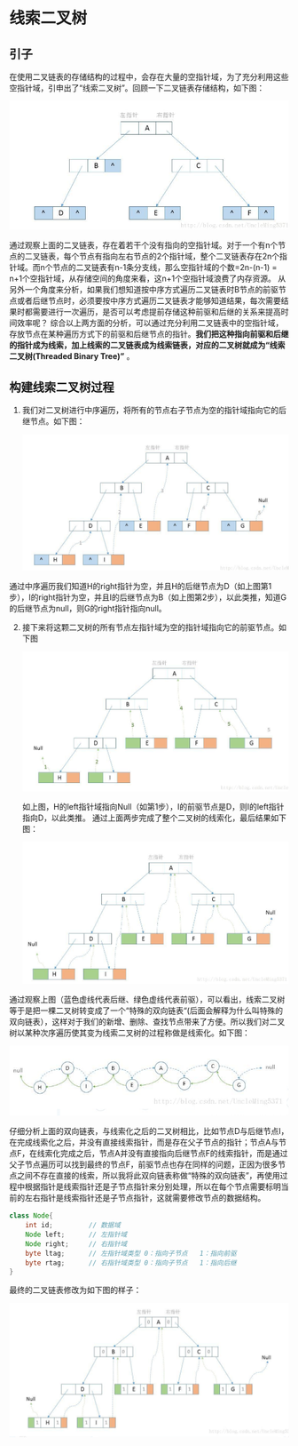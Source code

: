 # 线索二叉树

## 引子

在使用二叉链表的存储结构的过程中，会存在大量的空指针域，为了充分利用这些空指针域，引申出了“线索二叉树”。回顾一下二叉链表存储结构，如下图：

![](.././doc/15.png)

通过观察上面的二叉链表，存在着若干个没有指向的空指针域。对于一个有n个节点的二叉链表，每个节点有指向左右节点的2个指针域，整个二叉链表存在2n个指针域。而n个节点的二叉链表有n-1条分支线，那么空指针域的个数=2n-(n-1) = n+1个空指针域，从存储空间的角度来看，这n+1个空指针域浪费了内存资源。 
   从另外一个角度来分析，如果我们想知道按中序方式遍历二叉链表时B节点的前驱节点或者后继节点时，必须要按中序方式遍历二叉链表才能够知道结果，每次需要结果时都需要进行一次遍历，是否可以考虑提前存储这种前驱和后继的关系来提高时间效率呢？ 
   综合以上两方面的分析，可以通过充分利用二叉链表中的空指针域，存放节点在某种遍历方式下的前驱和后继节点的指针。**我们把这种指向前驱和后继的指针成为线索，加上线索的二叉链表成为线索链表，对应的二叉树就成为“线索二叉树(Threaded Binary Tree)”** 。

## 构建线索二叉树过程

1. 我们对二叉树进行中序遍历，将所有的节点右子节点为空的指针域指向它的后继节点。如下图： 

   ![](.././doc/16.png)

通过中序遍历我们知道H的right指针为空，并且H的后继节点为D（如上图第1步），I的right指针为空，并且I的后继节点为B（如上图第2步），以此类推，知道G的后继节点为null，则G的right指针指向null。

2. 接下来将这颗二叉树的所有节点左指针域为空的指针域指向它的前驱节点。如下图

   ![](.././doc/17.png)

   如上图，H的left指针域指向Null（如第1步），I的前驱节点是D，则I的left指针指向D，以此类推。 通过上面两步完成了整个二叉树的线索化，最后结果如下图：

   ![](.././doc/18.png)

通过观察上图（蓝色虚线代表后继、绿色虚线代表前驱），可以看出，线索二叉树等于是把一棵二叉树转变成了一个“特殊的双向链表“(后面会解释为什么叫特殊的双向链表），这样对于我们的新增、删除、查找节点带来了方便。所以我们对二叉树以某种次序遍历使其变为线索二叉树的过程称做是线索化。如下图： 

![](.././doc/19.png)

仔细分析上面的双向链表，与线索化之后的二叉树相比，比如节点D与后继节点I，在完成线索化之后，并没有直接线索指针，而是存在父子节点的指针；节点A与节点F，在线索化完成之后，节点A并没有直接指向后继节点F的线索指针，而是通过父子节点遍历可以找到最终的节点F，前驱节点也存在同样的问题，正因为很多节点之间不存在直接的线索，所以我将此双向链表称做“特殊的双向链表”，再使用过程中根据指针是线索指针还是子节点指针来分别处理，所以在每个节点需要标明当前的左右指针是线索指针还是子节点指针，这就需要修改节点的数据结构。

```java
class Node{
    int id;         // 数据域
    Node left;      // 左指针域
    Node right;     // 右指针域
    byte ltag;      // 左指针域类型 0：指向子节点   1：指向前驱
    byte rtag;      // 右指针域类型 0：指向子节点   1：指向后继
}
```

最终的二叉链表修改为如下图的样子：

![](.././doc/20.png)